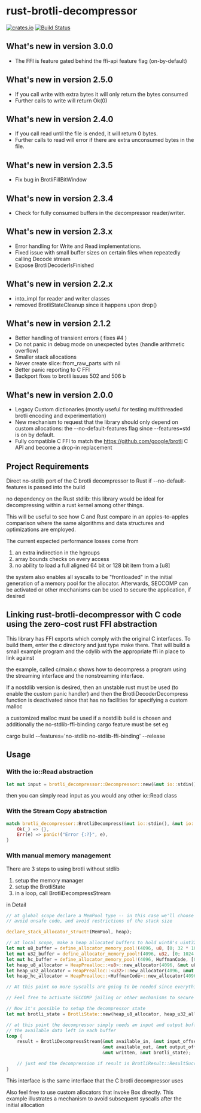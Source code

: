 # rust-brotli-decompressor

[![crates.io](https://img.shields.io/crates/v/brotli-decompressor.svg)](https://crates.io/crates/brotli-decompressor)
[![Build Status](https://travis-ci.org/dropbox/rust-brotli-decompressor.svg?branch=master)](https://travis-ci.org/dropbox/rust-brotli-decompressor)

## What's new in version 3.0.0
* The FFI is feature gated behind the ffi-api feature flag (on-by-default)

## What's new in version 2.5.0
* If you call write with extra bytes it will only return the bytes consumed
* Further calls to write will return Ok(0)

## What's new in version 2.4.0
* If you call read until the file is ended, it will return 0 bytes.
* Further calls to read will error if there are extra unconsumed bytes in the file.

## What's new in version 2.3.5
* Fix bug in BrotliFillBitWindow

## What's new in version 2.3.4
* Check for fully consumed buffers in the decompressor reader/writer.

## What's new in version 2.3.x
* Error handling for Write and Read implementations.
* Fixed issue with small buffer sizes on certain files when repeatedly calling Decode stream
* Expose BrotliDecoderIsFinished

## What's new in version 2.2.x
* into_impl for reader and writer classes
* removed BrotliStateCleanup since it happens upon drop()

## What's new in version 2.1.2
* Better handling of transient errors ( fixes #4 )
* Do not panic in debug mode on unexpected bytes (handle arithmetic overflow)
* Smaller stack allocations
* Never create slice::from_raw_parts with nil
* Better panic reporting to C FFI
* Backport fixes to brotli issues 502 and 506
b
## What's new in version 2.0.0

* Legacy Custom dictionaries (mostly useful for testing multithreaded brotli encoding and experimentation)
* New mechanism to request that the library should only depend on custom allocations: the --no-default-features flag since --features=std is on by default.
* Fully compatible C FFI to match the https://github.com/google/brotli C API and become a drop-in replacement

## Project Requirements

Direct no-stdlib port of the C brotli decompressor to Rust if --no-default-features is passed into the build

no dependency on the Rust stdlib: this library would be ideal for decompressing within a rust kernel among other things.

This will be useful to see how C and Rust compare in an apples-to-apples
comparison where the same algorithms and data structures and
optimizations are employed.

The current expected performance losses come from

1. an extra indirection in the hgroups
2. array bounds checks on every access
3. no ability to load a full aligned 64 bit or 128 bit item from a [u8]

the system also enables all syscalls to be "frontloaded" in the initial generation
of a memory pool for the allocator. Afterwards, SECCOMP can be activated or
other mechanisms can be used to secure the application, if desired

## Linking rust-brotli-decompressor with C code using the zero-cost rust FFI abstraction

This library has FFI exports which comply with the original C interfaces.
To build them, enter the c directory and just type make there.
That will build a small example program and the cdylib with the appropriate ffi in place to link against

the example, called c/main.c shows how to decompress a program using the streaming interface and the nonstreaming interface.

If a nostdlib version is desired, then an unstable rust must be used (to enable the custom panic handler)
and then the BrotliDecoderDecompress function is deactivated since that has no facilities for specifying a custom malloc

a customized malloc must be used if a nostdlib build is chosen and additionally the no-stdlib-ffi-binding cargo feature must be set
eg

cargo build --features='no-stdlib no-stdlib-ffi-binding' --release


## Usage

### With the io::Read abstraction

```rust
let mut input = brotli_decompressor::Decompressor::new(&mut io::stdin(), 4096 /* buffer size */);
```
then you can simply read input as you would any other io::Read class

### With the Stream Copy abstraction

```rust
match brotli_decompressor::BrotliDecompress(&mut io::stdin(), &mut io::stdout(), 65536 /* buffer size */) {
    Ok(_) => {},
    Err(e) => panic!("Error {:?}", e),
}
```

### With manual memory management

There are 3 steps to using brotli without stdlib

1. setup the memory manager
2. setup the BrotliState
3. in a loop, call BrotliDecompressStream

in Detail

```rust
// at global scope declare a MemPool type -- in this case we'll choose the heap to
// avoid unsafe code, and avoid restrictions of the stack size

declare_stack_allocator_struct!(MemPool, heap);

// at local scope, make a heap allocated buffers to hold uint8's uint32's and huffman codes
let mut u8_buffer = define_allocator_memory_pool!(4096, u8, [0; 32 * 1024 * 1024], heap);
let mut u32_buffer = define_allocator_memory_pool!(4096, u32, [0; 1024 * 1024], heap);
let mut hc_buffer = define_allocator_memory_pool!(4096, HuffmanCode, [0; 4 * 1024 * 1024], heap);
let heap_u8_allocator = HeapPrealloc::<u8>::new_allocator(4096, &mut u8_buffer, bzero);
let heap_u32_allocator = HeapPrealloc::<u32>::new_allocator(4096, &mut u32_buffer, bzero);
let heap_hc_allocator = HeapPrealloc::<HuffmanCode>::new_allocator(4096, &mut hc_buffer, bzero);

// At this point no more syscalls are going to be needed since everything can come from the allocators.

// Feel free to activate SECCOMP jailing or other mechanisms to secure your application if you wish.

// Now it's possible to setup the decompressor state
let mut brotli_state = BrotliState::new(heap_u8_allocator, heap_u32_allocator, heap_hc_allocator);

// at this point the decompressor simply needs an input and output buffer and the ability to track
// the available data left in each buffer
loop {
    result = BrotliDecompressStream(&mut available_in, &mut input_offset, &input.slice(),
                                    &mut available_out, &mut output_offset, &mut output.slice_mut(),
                                    &mut written, &mut brotli_state);

    // just end the decompression if result is BrotliResult::ResultSuccess or BrotliResult::ResultFailure
}
```

This interface is the same interface that the C brotli decompressor uses

Also feel free to use custom allocators that invoke Box directly.
This example illustrates a mechanism to avoid subsequent syscalls after the initial allocation
